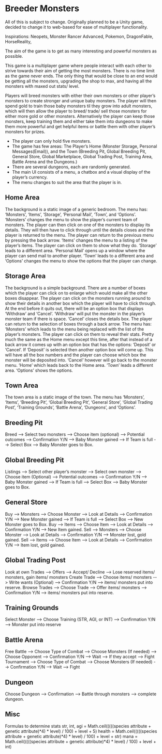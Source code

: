 # Breeder Monsters
All of this is subject to change. Originally planned to be a Unity game, decided to change it to web-based for ease of multiplayer functionality.

Inspirations: Neopets, Monster Rancer Advanced, Pokemon, DragonFable, HorseReality, 

The aim of the game is to get as many interesting and powerful monsters as possible.
 
This game is a multiplayer game where people interact with each other to strive towards their aim of getting the most monsters. There is no time limit as the game never ends. The only thing that would be close to an end would be getting all the monsters, upgrading the shop to max, and having all the monsters with maxed out stats/ level.
 
Players will breed monsters with either their own monsters or other player’s monsters to create stronger and unique baby monsters. The player will then spend gold to train those baby monsters til they grow into adult monsters, which will then allow the player to breed/ trade/ sell those monsters for either more gold or other monsters. Alternatively the player can keep those monsters, keep training them and either take them into dungeons to make them more powerful and get helpful items or battle them with other player’s monsters for prizes.

* The player can only hold five monsters.
* The game has few areas: The Player’s Home (Monster Storage, Personal Messages(Email)), and the Town (Breeding Pit, Global Breeding Pit, General Store, Global Marketplace, Global Trading Post, Training Area, Battle Arena and the Dungeons.)
* There are several dungeons, each are randomly generated. 
* The main UI consists of a menu, a chatbox and a visual display of the player’s currency.
* The menu changes to suit the area that the player is in.

## Home Area
The background is a static image of a generic bedroom.
The menu has: ‘Monsters’, ‘Items’, ‘Storage’, ‘Personal Mail’, ‘Town’, and ‘Options’. ‘Monsters’ changes the menu to show the player’s current team of monsters. The player can then click on one of the monsters to display its details. They will then have to click through until the details closes and the player is returned to the menu. The player can return to the previous menu by pressing the back arrow. ‘Items’ changes the menu to a listing of the player’s items. The player can click on them to show what they do. ‘Storage’ leads to a different area. ‘Personal Mail’ opens up a window where the player can send mail to another player. ‘Town’ leads to a different area and ‘Options’ changes the menu to show the options that the player can change.

## Storage Area
The background is a simple background.
There are a number of boxes which the player can click on to enlarge which would make all the other boxes disappear. The player can click on the monsters running around to show their details in another box which the player will have to click through. At the end before it quits out, there will be an option box that displays ‘Withdraw’ and ‘Cancel’. ‘Withdraw’ will put the monster in the player’s monster team if there is space. ‘Cancel’ closes the details box. The player can return to the selection of boxes through a back arrow.
The menu has: ‘Monsters’ which leads to the menu being replaced with the list of the player’s monsters. The player can click on them to reveal their stats. Pretty much the same as the Home menu except this time, after that instead of a back arrow it comes up with an option box that has the options: ‘Deposit’ or ‘Cancel’.  If ‘Deposit’ is selected then another option box will come up. This will have all the box numbers and the player can choose which box the monster will be deposited into. ‘Cancel’ however will go back to the monster menu. ‘Home’ which leads back to the Home area. ‘Town’ leads a different area. ‘Options’ shows the options. 

## Town Area
The town area is a static image of the town.
The menu has ‘Monsters’, ‘Items’, ‘Breeding Pit’, ‘Global Breeding Pit’, ‘General Store’, ‘Global Trading Post’, ‘Training Grounds’, ‘Battle Arena’, ‘Dungeons’, and ‘Options’.
 
## Breeding Pit
Breed --> Select two monsters --> Choose item (optional) --> Potential outcomes --> Confirmation Y/N --> Baby Monster gained --> If Team is full --> Select Box --> Baby Monster goes to Box.
 
## Global Breeding Pit
Listings --> Select other player’s monster --> Select own monster --> Choose item (Optional) --> Potential outcomes --> Confirmation Y/N --> Baby Monster gained --> If Team is full --> Select Box --> Baby Monster goes to Box.
 
## General Store
Buy --> Monsters --> Choose Monster --> Look at Details --> Confirmation Y/N --> New Monster gained --> If Team is full --> Select Box --> New Monster goes to Box.
Buy --> Items --> Choose Item --> Look at Details --> Confirmation Y/N --> New Item gained.
Sell --> Monsters --> Choose Monster --> Look at Details --> Confirmation Y/N --> Monster lost, gold gained.
Sell --> Items --> Choose Item --> Look at Details --> Confirmation Y/N --> Item lost, gold gained. 
 
## Global Trading Post
Look at own Trades --> Offers --> Accept/ Decline --> Lose reserved items/ monsters, gain items/ monsters
Create Trade --> Choose items/ monsters --> Write wants (Optional) --> Confirmation Y/N --> items/ monsters put into reserve.
Browse Trades --> Choose Trade --> Offer items/ monsters --> Confirmation Y/N --> items/ monsters put into reserve.
 
## Training Grounds
Select Monster --> Choose Training (STR, AGI, or INT) --> Confirmation Y/N --> Monster put into reserve
 
## Battle Arena
Free Battle --> Choose Type of Combat --> Choose Monsters (If needed) --> Choose Opponent --> Confirmation Y/N --> Wait --> If they accept --> Fight
Tournament --> Choose Type of Combat --> Choose Monsters (If needed) --> Confirmation Y/N --> Wait --> Fight
 
## Dungeon
Choose Dungeon --> Confirmation --> Battle through monsters --> complete dungeon.

## Misc
Formulas to determine stats
str, int, agi = Math.ceil(((((species attribute + genetic attribute)*4) * level) / 100) + level + 5)
health = Math.ceil(((((species attribute + genetic attribute)*4) * level) / 100) + level + str)
mana = Math.ceil(((((species attribute + genetic attribute)*4) * level) / 100) + level + int)

